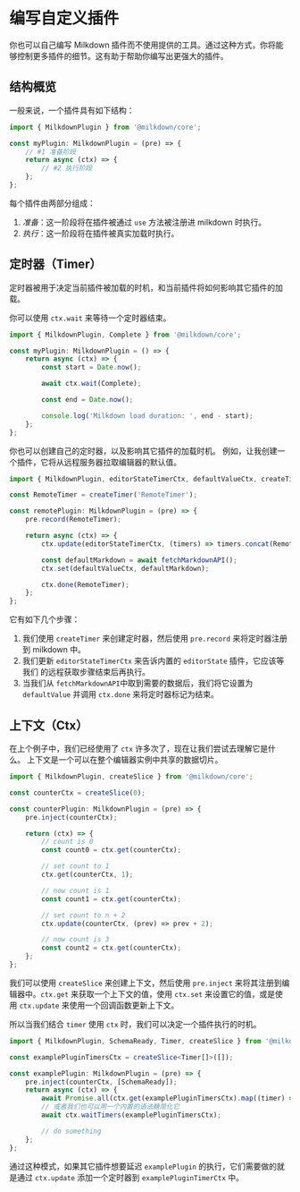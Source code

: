 # 编写自定义插件

你也可以自己编写 Milkdown 插件而不使用提供的工具。通过这种方式，你将能够控制更多插件的细节。这有助于帮助你编写出更强大的插件。

## 结构概览

一般来说，一个插件具有如下结构：

```typescript
import { MilkdownPlugin } from '@milkdown/core';

const myPlugin: MilkdownPlugin = (pre) => {
    // #1 准备阶段
    return async (ctx) => {
        // #2 执行阶段
    };
};
```

每个插件由两部分组成：

1. _准备_：这一阶段将在插件被通过 `use` 方法被注册进 milkdown 时执行。
2. _执行_：这一阶段将在插件被真实加载时执行。

## 定时器（Timer）

定时器被用于决定当前插件被加载的时机，和当前插件将如何影响其它插件的加载。

你可以使用 `ctx.wait` 来等待一个定时器结束。

```typescript
import { MilkdownPlugin, Complete } from '@milkdown/core';

const myPlugin: MilkdownPlugin = () => {
    return async (ctx) => {
        const start = Date.now();

        await ctx.wait(Complete);

        const end = Date.now();

        console.log('Milkdown load duration: ', end - start);
    };
};
```

你也可以创建自己的定时器，以及影响其它插件的加载时机。
例如，让我创建一个插件，它将从远程服务器拉取编辑器的默认值。

```typescript
import { MilkdownPlugin, editorStateTimerCtx, defaultValueCtx, createTimer } from '@milkdown/core';

const RemoteTimer = createTimer('RemoteTimer');

const remotePlugin: MilkdownPlugin = (pre) => {
    pre.record(RemoteTimer);

    return async (ctx) => {
        ctx.update(editorStateTimerCtx, (timers) => timers.concat(RemoteTimer));

        const defaultMarkdown = await fetchMarkdownAPI();
        ctx.set(defaultValueCtx, defaultMarkdown);

        ctx.done(RemoteTimer);
    };
};
```

它有如下几个步骤：

1. 我们使用 `createTimer` 来创建定时器，然后使用 `pre.record` 来将定时器注册到 milkdown 中。
2. 我们更新 `editorStateTimerCtx` 来告诉内置的 `editorState` 插件，它应该等我们 的远程获取步骤结束后再执行。
3. 当我们从 `fetchMarkdownAPI`中取到需要的数据后，我们将它设置为 `defaultValue` 并调用 `ctx.done` 来将定时器标记为结束。

## 上下文（Ctx）

在上个例子中，我们已经使用了 `ctx` 许多次了，现在让我们尝试去理解它是什么。
上下文是一个可以在整个编辑器实例中共享的数据切片。

```typescript
import { MilkdownPlugin, createSlice } from '@milkdown/core';

const counterCtx = createSlice(0);

const counterPlugin: MilkdownPlugin = (pre) => {
    pre.inject(counterCtx);

    return (ctx) => {
        // count is 0
        const count0 = ctx.get(counterCtx);

        // set count to 1
        ctx.get(counterCtx, 1);

        // now count is 1
        const count1 = ctx.get(counterCtx);

        // set count to n + 2
        ctx.update(counterCtx, (prev) => prev + 2);

        // now count is 3
        const count2 = ctx.get(counterCtx);
    };
};
```

我们可以使用 `createSlice` 来创建上下文，然后使用 `pre.inject` 来将其注册到编辑器中。`ctx.get` 来获取一个上下文的值，使用 `ctx.set` 来设置它的值，或是使用 `ctx.update` 来使用一个回调函数更新上下文。

所以当我们结合 `timer` 使用 `ctx` 时，我们可以决定一个插件执行的时机。

```typescript
import { MilkdownPlugin, SchemaReady, Timer, createSlice } from '@milkdown/core';

const examplePluginTimersCtx = createSlice<Timer[]>([]);

const examplePlugin: MilkdownPlugin = (pre) => {
    pre.inject(counterCtx, [SchemaReady]);
    return async (ctx) => {
        await Promise.all(ctx.get(examplePluginTimersCtx).map((timer) => ctx.wait(timer)));
        // 或者我们也可以用一个内置的语法糖简化它
        await ctx.waitTimers(examplePluginTimersCtx);

        // do something
    };
};
```

通过这种模式，如果其它插件想要延迟 `examplePlugin` 的执行，它们需要做的就是通过 `ctx.update` 添加一个定时器到 `examplePluginTimerCtx` 中。
